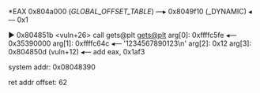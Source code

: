 *EAX  0x804a000 (_GLOBAL_OFFSET_TABLE_) —▸ 0x8049f10 (_DYNAMIC) ◂— 0x1

► 0x804851b <vuln+26>    call   gets@plt <gets@plt>
       arg[0]: 0xffffc5fe ◂— 0x35390000
       arg[1]: 0xffffc64c ◂— '1234567890123\n'
       arg[2]: 0x12
       arg[3]: 0x804850d (vuln+12) ◂— add    eax, 0x1af3

system addr: 0x08048390

ret addr offset: 62
